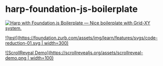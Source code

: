 # harp-foundation-js-boilerplate


[![Harp with Foundation.js Boilerplate — Nice boilerplate with Grid-XY system.]()](https://foundation.zurb.com/sites/docs/xy-grid.html)

[![test](https://foundation.zurb.com/assets/img/learn/features/svgs/code-reduction-01.svg | width=300)](https://foundation.zurb.com/sites/docs/xy-grid.html)

[![ScrollReveal Demo](https://scrollrevealjs.org/assets/scrollreveal-demo.png | width=100)](https://scrollrevealjs.org)
